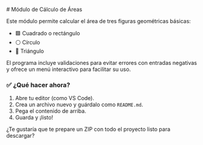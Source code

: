  # Módulo de Cálculo de Áreas

Este módulo permite calcular el área de tres figuras geométricas básicas:

- 🟩 Cuadrado o rectángulo
- ⚪ Círculo
- 🔺 Triángulo

El programa incluye validaciones para evitar errores con entradas negativas y ofrece un menú interactivo para facilitar su uso.


### ✅ ¿Qué hacer ahora?

1. Abre tu editor (como VS Code).
2. Crea un archivo nuevo y guárdalo como `README.md`.
3. Pega el contenido de arriba.
4. Guarda y ¡listo!

¿Te gustaría que te prepare un ZIP con todo el proyecto listo para descargar?
 
